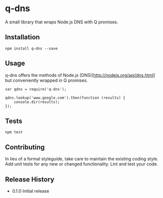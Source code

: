 q-dns
=========

A small library that wraps Node.js DNS with Q promises.

## Installation

    npm install q-dns --save

## Usage

q-dns offers the methods of Node.js (DNS)[http://nodejs.org/api/dns.html] but conveniently wrapped in Q promises.

    var qdns = require('q-dns');

	qdns.lookup('www.google.com').then(function (results) {
		console.dir(results);
	});

## Tests

    npm test

## Contributing

In lieu of a formal styleguide, take care to maintain the existing coding style.
Add unit tests for any new or changed functionality. Lint and test your code.

## Release History

* 0.1.0 Initial release